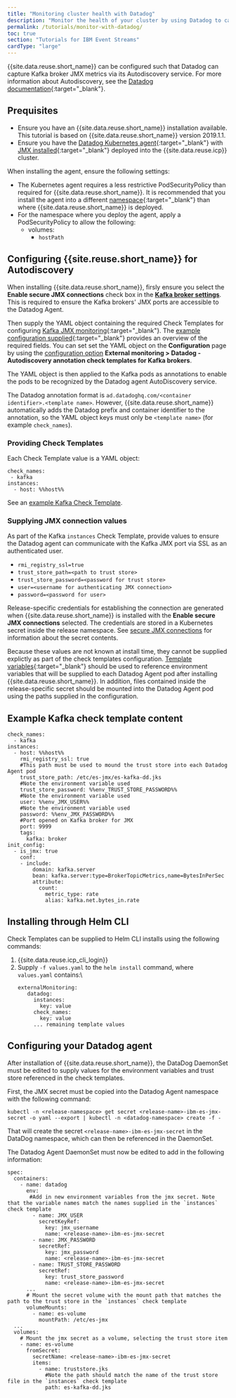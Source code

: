 ```yaml
---
title: "Monitoring cluster health with Datadog"
description: "Monitor the health of your cluster by using Datadog to capture Kafka broker JMX metrics."
permalink: /tutorials/monitor-with-datadog/
toc: true
section: "Tutorials for IBM Event Streams"
cardType: "large"
---
```


{{site.data.reuse.short_name}} can be configured such that Datadog can capture Kafka broker JMX metrics via its Autodiscovery service. For more information about Autodiscovery, see the [Datadog documentation](https://docs.datadoghq.com/agent/autodiscovery/){:target="_blank"}.

## Prequisites

- Ensure you have an {{site.data.reuse.short_name}} installation available. This tutorial is based on {{site.data.reuse.short_name}} version 2019.1.1.
- Ensure you have the [Datadog Kubernetes agent](https://docs.datadoghq.com/agent/?tab=agentv60){:target="_blank"} with [JMX installed](https://docs.datadoghq.com/agent/faq/docker-jmx){:target="_blank"} deployed into the {{site.data.reuse.icp}} cluster.

When installing the agent, ensure the following settings:
- The Kubernetes agent requires a less restrictive PodSecurityPolicy than required for {{site.data.reuse.short_name}}. It is recommended that you install the agent into a different [namespace](https://www.ibm.com/support/knowledgecenter/SSBS6K_3.1.2/user_management/create_project.html){:target="_blank"} than where {{site.data.reuse.short_name}} is deployed.
- For the namespace where you deploy the agent, apply a PodSecurityPolicy to allow the following:
  - volumes:
    - `hostPath`

## Configuring {{site.reuse.short_name}} for Autodiscovery

When installing {{site.data.reuse.short_name}}, firsly ensure you select the **Enable secure JMX connections** check box in the [**Kafka broker settings**](../../installing/configuring/#kafka-broker-settings). This is required to ensure the Kafka brokers' JMX ports are accessible to the Datadog Agent.

Then supply the YAML object containing the required Check Templates for configuring [Kafka JMX monitoring](https://docs.datadoghq.com/integrations/kafka/){:target="_blank"}. The [example configuration supplied](https://github.com/DataDog/integrations-core/blob/master/kafka/datadog_checks/kafka/data/conf.yaml.example){:target="_blank"} provides an overview of the required fields. You can set set the YAML object on the **Configuration** page by using the [configuration option](../../installing/configuring/#external-monitoring) **External monitoring > Datadog - Autodiscovery annotation check templates for Kafka brokers**.

The YAML object is then applied to the Kafka pods as annotations to enable the pods to be recognized by the Datadog agent AutoDiscovery service.

The Datadog annotation format is `ad.datadoghq.com/<container identifier>.<template name>`. However, {{site.data.reuse.short_name}} automatically adds the Datadog prefix and container identifier to the annotation, so the YAML object keys must only be `<template name>` (for example `check_names`).

### Providing Check Templates

Each Check Template value is a YAML object:

```
check_names:
 - kafka
instances:
  - host: %%host%%
```

See an [example Kafka Check Template](#example-kafka-check-template-content).

### Supplying JMX connection values

As part of the Kafka `instances` Check Template, provide values to ensure the Datadog agent can communicate with the Kafka JMX port via SSL as an authenticated user.

  - `rmi_registry_ssl=true`
  - `trust_store_path=<path to trust store>`
  - `trust_store_password=<password for trust store>`
  - `user=<username for authenticating JMX connection>`
  - `password=<password for user>`

Release-specific credentials for establishing the connection are generated when {{site.data.reuse.short_name}} is installed with the **Enable secure JMX connections** selected. The credentials are stored in a Kubernetes secret inside the release namespace. See [secure JMX connections](../../security/secure-jmx-connections/#providing-configuration-values) for information about the secret contents.

Because these values are not known at install time, they cannot be supplied explictly as part of the check templates configuration. [Template variables](https://docs.datadoghq.com/agent/autodiscovery/?tab=kubernetes#supported-template-variables){:target="_blank"} should be used to reference environment variables that will be supplied to each Datadog Agent pod after installing {{site.data.reuse.short_name}}. In addition, files contained inside the release-specific secret should be mounted into the Datadog Agent pod using the paths supplied in the configuration.

## Example Kafka check template content
```
check_names:
  - kafka
instances:
  - host: %%host%%
    rmi_registry_ssl: true
    #This path must be used to mound the trust store into each Datadog Agent pod
    trust_store_path: /etc/es-jmx/es-kafka-dd.jks
    #Note the environment variable used
    trust_store_password: %%env_TRUST_STORE_PASSWORD%%
    #Note the environment variable used
    user: %%env_JMX_USER%%
    #Note the environment variable used
    password: %%env_JMX_PASSWORD%%
    #Port opened on Kafka broker for JMX
    port: 9999
    tags:
      kafka: broker
init_config:
  - is_jmx: true
    conf:
    - include:
        domain: kafka.server
        bean: kafka.server:type=BrokerTopicMetrics,name=BytesInPerSec
        attribute:
          count:
            metric_type: rate
            alias: kafka.net.bytes_in.rate
```

## Installing through Helm CLI

Check Templates can be supplied to Helm CLI installs using the following commands:

1. {{site.data.reuse.icp_cli_login}}
2. Supply `-f values.yaml` to the `helm install` command, where `values.yaml` contains:\\
   ```
   externalMonitoring:
      datadog:
        instances:
          key: value
        check_names:
          key: value
        ... remaining template values
   ```

## Configuring your Datadog agent

After installation of {{site.data.reuse.short_name}}, the DataDog DaemonSet must be edited to supply values for the environment variables and trust store referenced in the check templates.

First, the JMX secret must be copied into the Datadog Agent namespace with the following command:

`kubectl -n <release-namespace> get secret <release-name>-ibm-es-jmx-secret -o yaml --export | kubectl -n <datadog-namespace> create -f -`

That will create the secret `<release-name>-ibm-es-jmx-secret` in the DataDog namespace, which can then be referenced in the DaemonSet.

The Datadog Agent DaemonSet must now be edited to add in the following information:

```
spec:
  containers:
    - name: datadog
      env:
       #Add in new environment variables from the jmx secret. Note that the variable names match the names supplied in the `instances` check template
        - name: JMX_USER
          secretKeyRef:
            key: jmx_username
            name: <release-name>-ibm-es-jmx-secret
        - name: JMX_PASSWORD
          secretRef:
            key: jmx_password
            name: <release-name>-ibm-es-jmx-secret
        - name: TRUST_STORE_PASSWORD
          secretRef:
            key: trust_store_password
            name: <release-name>-ibm-es-jmx-secret
      ...
      # Mount the secret volume with the mount path that matches the path to the trust store in the `instances` check template
      volumeMounts:
        - name: es-volume
          mountPath: /etc/es-jmx
  ...
  volumes:
    # Mount the jmx secret as a volume, selecting the trust store item
    - name: es-volume
      fromSecret:
        secretName: <release-name>-ibm-es-jmx-secret
        items:
          - name: truststore.jks
            #Note the path should match the name of the trust store file in the `instances` check template
            path: es-kafka-dd.jks
```

